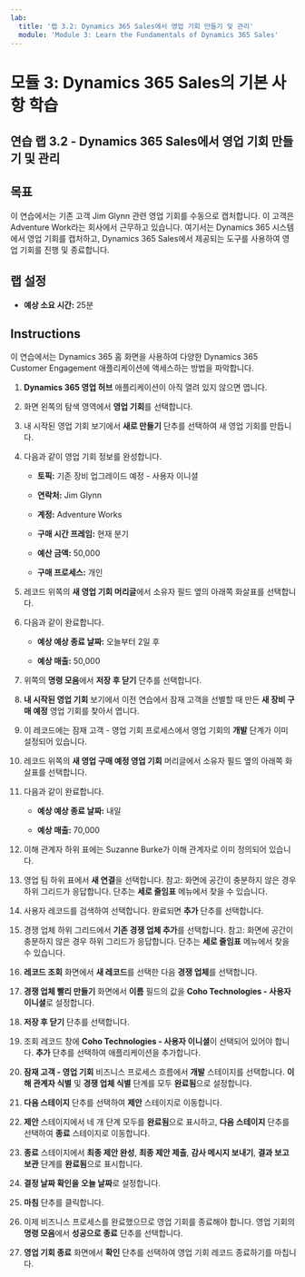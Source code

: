 ```yaml
---
lab:
  title: '랩 3.2: Dynamics 365 Sales에서 영업 기회 만들기 및 관리'
  module: 'Module 3: Learn the Fundamentals of Dynamics 365 Sales'
---
```


<a name="module-3-learn-the-fundamentals-of-dynamics-365-sales"></a>모듈 3: Dynamics 365 Sales의 기본 사항 학습
========================

## <a name="practice-lab-32---create-and-manage-an-opportunity-in-dynamics-365-sales"></a>연습 랩 3.2 - Dynamics 365 Sales에서 영업 기회 만들기 및 관리 

## <a name="objectives"></a>목표

이 연습에서는 기존 고객 Jim Glynn 관련 영업 기회를 수동으로 캡처합니다. 이 고객은 Adventure Work라는 회사에서 근무하고 있습니다. 여기서는 Dynamics 365 시스템에서 영업 기회를 캡처하고, Dynamics 365 Sales에서 제공되는 도구를 사용하여 영업 기회를 진행 및 종료합니다.


## <a name="lab-setup"></a>랩 설정

  - **예상 소요 시간:** 25분

## <a name="instructions"></a>Instructions

이 연습에서는 Dynamics 365 홈 화면을 사용하여 다양한 Dynamics 365 Customer Engagement 애플리케이션에 액세스하는 방법을 파악합니다. 

1. **Dynamics 365 영업 허브** 애플리케이션이 아직 열려 있지 않으면 엽니다. 

2. 화면 왼쪽의 탐색 영역에서 **영업 기회**를 선택합니다. 

3. 내 시작된 영업 기회 보기에서 **새로 만들기** 단추를 선택하여 새 영업 기회를 만듭니다.

4. 다음과 같이 영업 기회 정보를 완성합니다.

    - **토픽:** 기존 장비 업그레이드 예정 - 사용자 이니셜

    - **연락처:** Jim Glynn

    - **계정:** Adventure Works

    - **구매 시간 프레임:** 현재 분기

    - **예산 금액:** 50,000

    - **구매 프로세스:** 개인

5. 레코드 위쪽의 **새 영업 기회 머리글**에서 소유자 필드 옆의 아래쪽 화살표를 선택합니다. 

6. 다음과 같이 완료합니다.

    - **예상 예상 종료 날짜:** 오늘부터 2일 후

    - **예상 매출:** 50,000

7. 위쪽의 **명령 모음**에서 **저장 후 닫기** 단추를 선택합니다. 

8. **내 시작된 영업 기회** 보기에서 이전 연습에서 잠재 고객을 선별할 때 만든 **새 장비 구매 예정** 영업 기회를 찾아서 엽니다. 

9. 이 레코드에는 잠재 고객 - 영업 기회 프로세스에서 영업 기회의 **개발** 단계가 이미 설정되어 있습니다. 

10. 레코드 위쪽의 **새 영업 구매 예정 영업 기회** 머리글에서 소유자 필드 옆의 아래쪽 화살표를 선택합니다. 

11. 다음과 같이 완료합니다.

    - **예상 예상 종료 날짜:** 내일

    - **예상 매출:** 70,000

12. 이해 관계자 하위 표에는 Suzanne Burke가 이해 관계자로 이미 정의되어 있습니다. 

13. 영업 팀 하위 표에서 **새 연결**을 선택합니다. 참고: 화면에 공간이 충분하지 않은 경우 하위 그리드가 응답합니다. 단추는 **세로 줄임표** 메뉴에서 찾을 수 있습니다.

14. 사용자 레코드를 검색하여 선택합니다. 완료되면 **추가** 단추를 선택합니다. 

15. 경쟁 업체 하위 그리드에서 **기존 경쟁 업체 추가**를 선택합니다. 참고: 화면에 공간이 충분하지 않은 경우 하위 그리드가 응답합니다. 단추는 **세로 줄임표** 메뉴에서 찾을 수 있습니다.

16. **레코드 조회** 화면에서 **새 레코드**를 선택한 다음 **경쟁 업체**를 선택합니다.

17. **경쟁 업체 빨리 만들기** 화면에서 **이름** 필드의 값을 **Coho Technologies - 사용자 이니셜**로 설정합니다.

18. **저장 후 닫기** 단추를 선택합니다.

19. 조회 레코드 창에 **Coho Technologies - 사용자 이니셜**이 선택되어 있어야 합니다. **추가** 단추를 선택하여 애플리케이션을 추가합니다. 

20. **잠재 고객 - 영업 기회** 비즈니스 프로세스 흐름에서 **개발** 스테이지를 선택합니다. **이해 관계자 식별** 및 **경쟁 업체 식별** 단계를 모두 **완료됨**으로 설정합니다. 

21. **다음 스테이지** 단추를 선택하여 **제안** 스테이지로 이동합니다.

22. **제안** 스테이지에서 네 개 단계 모두를 **완료됨**으로 표시하고, **다음 스테이지** 단추를 선택하여 **종료** 스테이지로 이동합니다. 

23. **종료** 스테이지에서 **최종 제안 완성**, **최종 제안 제출**, **감사 메시지 보내기**, **결과 보고 보관** 단계를 **완료됨**으로 표시합니다. 

24. **결정 날짜 확인을** **오늘 날짜**로 설정합니다. 

25. **마침** 단추를 클릭합니다. 

26. 이제 비즈니스 프로세스를 완료했으므로 영업 기회를 종료해야 합니다. 영업 기회의 **명령 모음**에서 **성공으로 종료** 단추를 선택합니다. 

27. **영업 기회 종료** 화면에서 **확인** 단추를 선택하여 영업 기회 레코드 종료하기를 마칩니다. 
